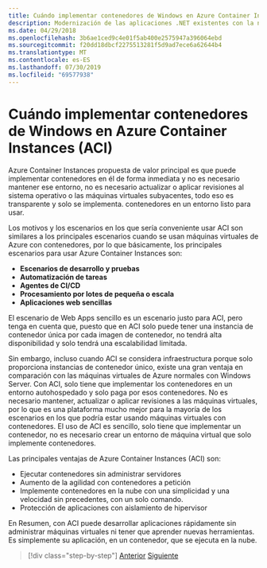 ```yaml
---
title: Cuándo implementar contenedores de Windows en Azure Container Instances (ACI)
description: Modernización de las aplicaciones .NET existentes con la nube de Azure y los contenedores de Windows | Cuándo implementar contenedores de Windows en Azure Container Instances (ACI)
ms.date: 04/29/2018
ms.openlocfilehash: 3b6ae1ced9c4e01f5ab400e2575947a396064ebd
ms.sourcegitcommit: f20dd18dbcf2275513281f5d9ad7ece6a62644b4
ms.translationtype: MT
ms.contentlocale: es-ES
ms.lasthandoff: 07/30/2019
ms.locfileid: "69577938"
---
```

# <a name="when-to-deploy-windows-containers-to-azure-container-instances-aci"></a>Cuándo implementar contenedores de Windows en Azure Container Instances (ACI)

Azure Container Instances propuesta de valor principal es que puede implementar contenedores en él de forma inmediata y no es necesario mantener ese entorno, no es necesario actualizar o aplicar revisiones al sistema operativo o las máquinas virtuales subyacentes, todo eso es transparente y solo se implementa. contenedores en un entorno listo para usar.

Los motivos y los escenarios en los que sería conveniente usar ACI son similares a los principales escenarios cuando se usan máquinas virtuales de Azure con contenedores, por lo que básicamente, los principales escenarios para usar Azure Container Instances son:

- **Escenarios de desarrollo y pruebas**
- **Automatización de tareas**
- **Agentes de CI/CD**
- **Procesamiento por lotes de pequeña o escala**
- **Aplicaciones web sencillas**

El escenario de Web Apps sencillo es un escenario justo para ACI, pero tenga en cuenta que, puesto que en ACI solo puede tener una instancia de contenedor única por cada imagen de contenedor, no tendrá alta disponibilidad y solo tendrá una escalabilidad limitada.

Sin embargo, incluso cuando ACI se considera infraestructura porque solo proporciona instancias de contenedor único, existe una gran ventaja en comparación con las máquinas virtuales de Azure normales con Windows Server. Con ACI, solo tiene que implementar los contenedores en un entorno autohospedado y solo paga por esos contenedores. No es necesario mantener, actualizar o aplicar revisiones a las máquinas virtuales, por lo que es una plataforma mucho mejor para la mayoría de los escenarios en los que podría estar usando máquinas virtuales con contenedores. El uso de ACI es sencillo, solo tiene que implementar un contenedor, no es necesario crear un entorno de máquina virtual que solo implemente contenedores.

Las principales ventajas de Azure Container Instances (ACI) son:

- Ejecutar contenedores sin administrar servidores
- Aumento de la agilidad con contenedores a petición
- Implemente contenedores en la nube con una simplicidad y una velocidad sin precedentes, con un solo comando.
- Protección de aplicaciones con aislamiento de hipervisor

En Resumen, con ACI puede desarrollar aplicaciones rápidamente sin administrar máquinas virtuales ni tener que aprender nuevas herramientas. Es simplemente su aplicación, en un contenedor, que se ejecuta en la nube.

> [!div class="step-by-step"]
> [Anterior](when-to-deploy-windows-containers-to-azure-vms-iaas-cloud.md)
> [Siguiente](when-to-deploy-windows-containers-to-azure-container-service-kubernetes.md)
